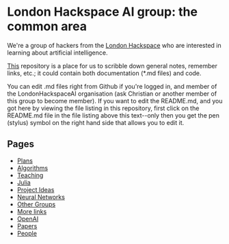 # London Hackspace AI group: the common area

We're a group of hackers from the [London Hackspace](https://london.hackspace.org.uk/) who are interested in learning about artificial intelligence.

[This](https://github.com/LondonHackspaceAI/common/) repository is a place for us to scribble down general notes, remember links, etc.; it could contain both documentation (*.md files) and code.

You can edit .md files right from Github if you're logged in, and member of the LondonHackspaceAI organisation (ask Christian or another member of this group to become member). If you want to edit the README.md, and you got here by viewing the file listing in this repository, first click on the README.md file in the file listing above this text--only then you get the pen (stylus) symbol on the right hand side that allows you to edit it.

## Pages

* [Plans](Plans.md)
* [Algorithms](Algorithms.md)
* [Teaching](Teaching.md)
* [Julia](Julia.md)
* [Project Ideas](ProjectIdeas.md)
* [Neural Networks](NeuralNetworks.md)
* [Other Groups](OtherGroups.md)
* [More links](MoreLinks.md)
* [OpenAI](OpenAI.md)
* [Papers](Papers.md)
* [People](People.md)
